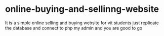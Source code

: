 # online-buying-and-sellinng-website
It is a simple online selling and buying website for vit students
just replicate the database and connect  to php my admin 
and you are good to go
